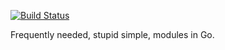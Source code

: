 [![Build Status](https://img.shields.io/travis/function61/gokit.svg?style=for-the-badge)](https://travis-ci.org/function61/gokit)

Frequently needed, stupid simple, modules in Go.
